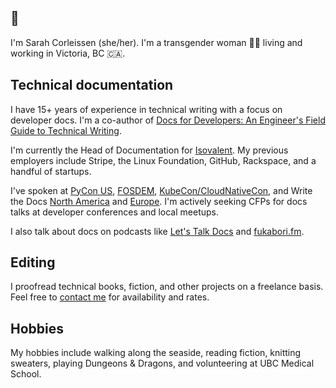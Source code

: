 ## :wave:

I'm Sarah Corleissen (she/her). I'm a transgender woman 🏳️‍⚧️ living and working in Victoria, BC 🇨🇦. 

## Technical documentation

I have 15+ years of experience in technical writing with a focus on developer docs. I'm a co-author of [Docs for Developers: An Engineer's Field Guide to Technical Writing][docs-for-devs].

I'm currently the Head of Documentation for [Isovalent]. My previous employers include Stripe, the Linux Foundation, GitHub, Rackspace, and a handful of startups.

I've spoken at [PyCon US], [FOSDEM], [KubeCon/CloudNativeCon], and Write the Docs [North America] and [Europe]. I'm actively seeking CFPs for docs talks at developer conferences and local meetups.

I also talk about docs on podcasts like [Let's Talk Docs] and [fukabori.fm]. 

## Editing

I proofread technical books, fiction, and other projects on a freelance basis. Feel free to [contact me] for availability and rates.

## Hobbies

My hobbies include walking along the seaside, reading fiction, knitting sweaters, playing Dungeons & Dragons, and volunteering at UBC Medical School.



[docs-for-devs]: https://link.springer.com/book/10.1007/978-1-4842-7217-6
[Isovalent]: https://isovalent.com
[PyCon US]: https://www.youtube.com/watch?v=0k9UkMrMBYM
[FOSDEM]: https://archive.fosdem.org/2019/schedule/event/multikuber/
[KubeCon/CloudNativeCon]: https://kccncna20.sched.com/speaker/zach_corleissen.21luzb09
[North America]: https://andrewspittle.com/2014/05/06/write-the-docs-zach-corleissen-more-than-a-reference-better-apis-through-empathy/
[Europe]: https://pyvideo.org/write-the-docs-prague-2019/zachary-sarah-corleissen-found-in-translation-lessons-from-a-year-of-open-source-localization.html
[Let's Talk Docs]: https://ltd-podcast.sustainoss.org/9
[fukabori.fm]: https://fukabori.fm/
[contact me]: mailto:sarah@corleissen.com
